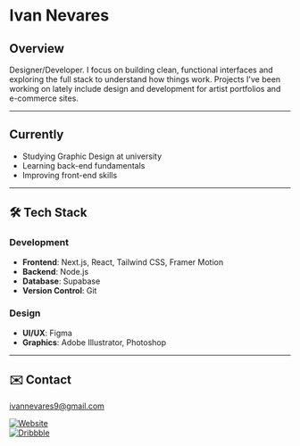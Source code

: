 # Ivan Nevares

## Overview  
Designer/Developer. I focus on building clean, functional interfaces and exploring the full stack to understand how things work.
Projects I've been working on lately include design and development for artist portfolios and e-commerce sites.

---

## Currently  
- Studying Graphic Design at university  
- Learning back-end fundamentals  
- Improving front-end skills

---

## 🛠️ Tech Stack  

### Development  
- **Frontend**: Next.js, React, Tailwind CSS, Framer Motion  
- **Backend**: Node.js  
- **Database**: Supabase  
- **Version Control**: Git  

### Design  
- **UI/UX**: Figma  
- **Graphics**: Adobe Illustrator, Photoshop  

---

## ✉️ Contact  
ivannevares9@gmail.com  

[![Website](https://img.shields.io/badge/Website-Visit-black)](https://inevares.com)  
[![Dribbble](https://img.shields.io/badge/Dribbble-Follow-red)](https://dribbble.com/i9i9)
